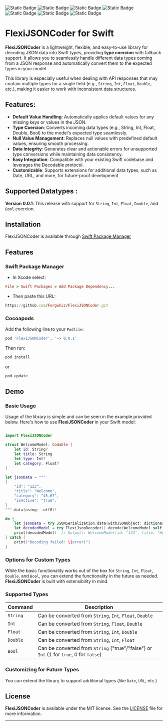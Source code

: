 ![Static Badge](https://img.shields.io/badge/Platform-iOS-blue)
![Static Badge](https://img.shields.io/badge/iOS-13.0%2B-orange)
![Static Badge](https://img.shields.io/badge/SwiftPM-Compatible-green)
![Static Badge](https://img.shields.io/badge/pod-v0.0.1-blue)
![Static Badge](https://img.shields.io/badge/Licence-MIT-black)
![Static Badge](https://img.shields.io/badge/OpenSource-red)
![Static Badge](https://img.shields.io/badge/Swift%20Tests-passing-green?logo=github&link=image)


# FlexiJSONCoder for Swift

**FlexiJSONCoder** is a lightweight, flexible, and easy-to-use library for decoding JSON data into Swift types, providing **type coercion** with fallback support. It allows you to seamlessly handle different data types coming from a JSON response and automatically convert them to the expected types in your model. 

This library is especially useful when dealing with API responses that may contain multiple types for a single field (e.g., `String`, `Int`, `Float`, `Double`, etc.), making it easier to work with inconsistent data structures.


## Features:

- **Default Value Handling**: Automatically applies default values for any missing keys or values in the JSON.
- **Type Coercion**: Converts incoming data types (e.g., String, Int, Float, Double, Bool) to the model's expected type seamlessly.
- **Null Value Management**: Replaces null values with predefined default values, ensuring smooth processing.
- **Data Integrity**: Generates clear and actionable errors for unsupported type conversions while maintaining data consistency.
- **Easy Integration**: Compatible with your existing Swift codebase and leverages the Decodable protocol.
- **Customizable**: Supports extensions for additional data types, such as Date, URL, and more, for future-proof development

## Supported Datatypes :
**Version 0.0.1**: This release with support for `String`, `Int`, `Float`, `Double`, and `Bool` coercion.

## Installation

FlexiJSONCoder is available through [Swift Package Manager](https://swiftpackageindex.com/Forgwhiz/FlexiJSONCoder)

## Features <a id='ssFeatures'></a>

### Swift Package Manager

- In Xcode select:

```ruby
File > Swift Packages > Add Package Dependency...
```
- Then paste this URL:

```ruby
https://github.com/Forgwhiz/FlexiJSONCoder.git
```

### Cocoapods

Add the following line to your `Podfile`:

```ruby
pod 'FlexiJSONCoder', '~> 0.0.1'
```

Then run:

```bash
pod install
```

or

```bash
pod update
```


## Demo

### Basic Usage

Usage of the library is simple and can be seen in the example provided below. Here's how to use **FlexiJSONCoder** in your Swift model:

```swift

import FlexiJSONCoder

struct WelcomeModel: Codable {
    let id: String?
    let title: String
    let type: Int?
    let category: Float?
}

let jsonData = """
{
    "id": "123",
    "title": "Welcome",
    "category": "45.67",
    "isActive": "true",
}
""".data(using: .utf8)!

do {
    let jsonData = try JSONSerialization.data(withJSONObject: dictionary, options: [.fragmentsAllowed])
    let decodedModel = try FlexiJsonDecoder().decode(WelcomeModel.self, from: jsonData)
    print(decodedModel)  // Outputs: WelcomeModel(id: "123", title: "Welcome", type: 0, category: 45.67, isActive: true)
} catch {
    print("Decoding failed: \(error)")
}
```

### Options for Custom Types

While the basic functionality works out of the box for `String`, `Int`, `Float`, `Double`, and `Bool`, you can extend the functionality in the future as needed. **FlexiJSONCoder** is built with extensibility in mind.

### Supported Types

| Command | Description |
| --- | --- |
| `String` | Can be converted from `String`, `Int`, `Float`, `Double` |
| `Int` | Can be converted from `String`, `Float`, `Double` |
| `Float` | Can be converted from `String`, `Int`, `Double` |
| `Double` | Can be converted from `String`, `Int`, `Float` |
| `Bool` | Can be converted from `String` ("true"/"false") or `Int` (1 for `true`, 0 for `false`) |


### Customizing for Future Types

You can extend the library to support additional types (like `Date`, `URL`, etc.)

## License

**FlexiJSONCoder** is available under the MIT license. See the [LICENSE](LICENSE) file for more information.

---

